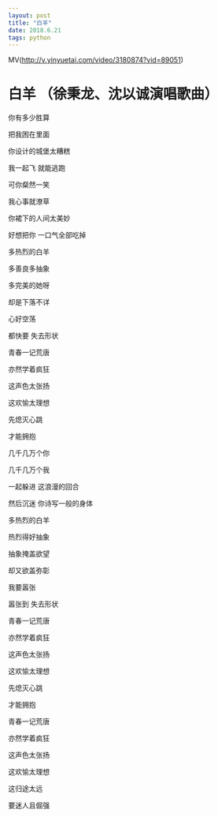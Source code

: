 ```yaml
---
layout: post
title: "白羊"
date: 2018.6.21
tags: python  
---
```


MV(http://v.yinyuetai.com/video/3180874?vid=89051)

# 白羊 （徐秉龙、沈以诚演唱歌曲）
你有多少胜算

把我困在里面

你设计的城堡太糟糕

我一起飞 就能逃跑

可你粲然一笑

我心事就潦草

你裙下的人间太美妙

好想把你 一口气全部吃掉

多热烈的白羊

多善良多抽象

多完美的她呀

却是下落不详

心好空荡

都快要 失去形状

青春一记荒唐

亦然学着疯狂

这声色太张扬

这欢愉太理想

先熄灭心跳

才能拥抱

几千几万个你

几千几万个我

一起躲进 这浪漫的回合

然后沉迷 你诗写一般的身体

多热烈的白羊

热烈得好抽象

抽象掩盖欲望

却又欲盖弥彰

我要嚣张

嚣张到 失去形状

青春一记荒唐

亦然学着疯狂

这声色太张扬

这欢愉太理想

先熄灭心跳

才能拥抱

青春一记荒唐

亦然学着疯狂

这声色太张扬

这欢愉太理想

这归途太远

要迷人且倔强 
